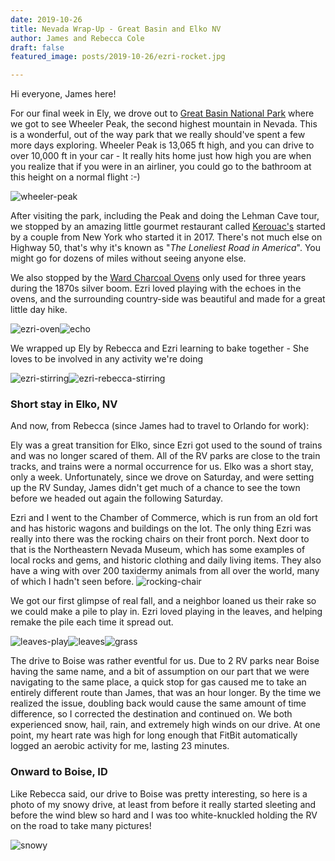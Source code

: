 ```yaml
---
date: 2019-10-26
title: Nevada Wrap-Up - Great Basin and Elko NV
author: James and Rebecca Cole
draft: false
featured_image: posts/2019-10-26/ezri-rocket.jpg

---
```


Hi everyone, James here!

For our final week in Ely, we drove out to [Great Basin National Park](https://www.nps.gov/grba/) where we got to see Wheeler Peak, the second highest mountain in Nevada.  This is a wonderful, out of the way park that we really should've spent a few more days exploring. Wheeler Peak is 13,065 ft high, and you can drive to over 10,000 ft in your car - It really hits home just how high you are when you realize that if you were in an airliner, you could go to the bathroom at this height on a normal flight :-)

![wheeler-peak](wheeler-peak.jpg)

After visiting the park, including the Peak and doing the Lehman Cave tour, we stopped by an amazing little gourmet restaurant called [Kerouac's](https://www.stargazernevada.com/) started by a couple from New York who started it in 2017. There's not much else on Highway 50, that's why it's known as "*The Loneliest Road in America*". You might go for dozens of miles without seeing anyone else.

We also stopped by the [Ward Charcoal Ovens](http://parks.nv.gov/parks/ward-charcoal-ovens) only used for three years during the 1870s silver boom. Ezri loved playing with the echoes in the ovens, and the surrounding country-side was beautiful and made for a great little day hike.

![ezri-oven](ezri-oven.jpg)![echo](echo.jpg)

We wrapped up Ely by Rebecca and Ezri learning to bake together - She loves to be involved in any activity we're doing

![ezri-stirring](ezri-stirring.jpg)![ezri-rebecca-stirring](ezri-rebecca-stirring.jpg)

### Short stay in Elko, NV

And now, from Rebecca (since James had to travel to Orlando for work):

Ely was a great transition for Elko, since Ezri got used to the sound of trains and was no longer scared of them. All of the RV parks are close to the train tracks, and trains were a normal occurrence for us. Elko was a short stay, only a week. Unfortunately, since we drove on Saturday, and were setting up the RV Sunday, James didn't get much of a chance to see the town before we headed out again the following Saturday.

Ezri and I went to the Chamber of Commerce, which is run from an old fort and has historic wagons and buildings on the lot. The only thing Ezri was really into there was the rocking chairs on their front porch. Next door to that is the Northeastern Nevada Museum, which has some examples of local rocks and gems, and historic clothing and daily living items. They also have a wing with over 200 taxidermy animals from all over the world, many of which I hadn't seen before. ![rocking-chair](rocking-chair.jpg)

We got our first glimpse of real fall, and a neighbor loaned us their rake so we could make a pile to play in. Ezri loved playing in the leaves, and helping remake the pile each time it spread out.

![leaves-play](leaves-play.jpg)![leaves](leaves.jpg)![grass](grass.jpg)

The drive to Boise was rather eventful for us. Due to 2 RV parks near Boise having the same name, and a bit of assumption on our part that we were navigating to the same place, a quick stop for gas caused me to take an entirely different route than James, that was an hour longer. By the time we realized the issue, doubling back would cause the same amount of time difference, so I corrected the destination and continued on. We both experienced snow, hail, rain, and extremely high winds on our drive. At one point, my heart rate was high for long enough that FitBit automatically logged an aerobic activity for me, lasting 23 minutes. 

### Onward to Boise, ID

Like Rebecca said, our drive to Boise was pretty interesting, so here is a photo of my snowy drive, at least from before it really started sleeting and before the wind blew so hard and I was too white-knuckled holding the RV on the road to take many pictures!

![snowy](snowy.jpg)